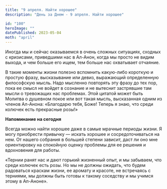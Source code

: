 ```yaml
---
title: "9 апреля. Найти хорошее"
description: "День за Днем - 9 апреля. Найти хорошее"

id: "100"
heroImage: ""
datePublished: 2023-05-04
moth: "april"
---
```


Иногда мы и сейчас оказываемся в очень сложных ситуациях, сходных с кризисами,
приведшими нас в Ал-Анон, когда мы просто не видим выхода, и чем больше его
ищем, тем больше нас охватывает отчаяние.

В такие моменты жизни полезно вспомнить какую-либо короткую и простую фразу,
высказывание или девиз, выражающий определенную философскую мысль. Надо
мысленно повторять эту фразу до тех пор, пока ее смысл не войдет в сознание и
не вытеснит застрявшие там мысли о тревожащих нас проблемах. Этой цитатой
может быть Молитва о душевном покое или вот такая мысль, высказанная одним из
членов Ал-Анона: «Благодарю тебя, Боже! Теперь я знаю, что среди колючек есть
прекрасные розы!»

**Напоминание на сегодня**

Всегда можно найти хорошее даже в самые мрачные периоды жизни. Я могу
приобрести привычку — искать хорошее и сосредоточиваться на нем. От нашего
собрания в большей степени зависит, даст ли оно мне ориентировку на спокойную
оценку проблемы для ее решения и вдохновения для работы.

«Тернии ранят нас и дают горький жизненный опыт, и мы забываем, что среди
колючек есть розы. Но мы не должны ожидать, что будем радоваться краскам
жизни, ее аромату и красоте, не встречаясь с терниями, мы должны быть готовы к
такому соседству и мы учимся этому в Ап-Аноне».
